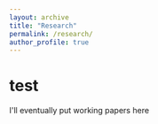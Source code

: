 ```yaml
---
layout: archive
title: "Research"
permalink: /research/
author_profile: true
---
```


test
===

I'll eventually put working papers here
